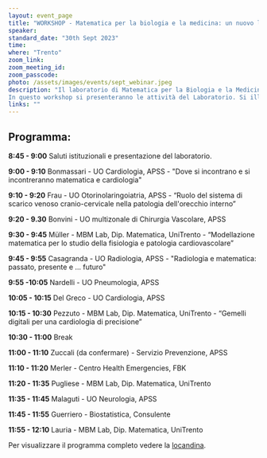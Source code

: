 ```yaml
---
layout: event_page
title: "WORKSHOP - Matematica per la biologia e la medicina: un nuovo laboratorio a UniTrento"
speaker: 
standard_date: "30th Sept 2023"
time: 
where: "Trento"
zoom_link: 
zoom_meeting_id: 
zoom_passcode: 
photo: /assets/images/events/sept_webinar.jpeg
description: "Il laboratorio di Matematica per la Biologia e la Medicina recentemente istituito raccoglie linee di ricerca presenti nel Dipartimento di Matematica da diversi anni. Il suo obiettivo è promuovere le collaborazioni del Dipartimento con clinici, istituti di ricerca e aziende nel settore biomedico.  
In questo workshop si presenteranno le attività del Laboratorio. Si illustreranno le collaborazioni già in atto nella ricerca, nella didattica e nella supervisione di tesi e tirocini, e le tematiche sulle quali si sta lavorando per attivare nuove collaborazioni."
links: ""
---
```


## Programma:

**8:45 - 9:00** Saluti istituzionali e presentazione del laboratorio.

**9:00 - 9:10** Bonmassari - UO Cardiologia, APSS - "Dove si incontrano e si incontreranno matematica e cardiologia"

**9:10 - 9:20** Frau - UO Otorinolaringoiatria, APSS - “Ruolo del sistema di scarico venoso cranio-cervicale nella patologia dell'orecchio interno”

**9:20 - 9.30** Bonvini - UO multizonale di Chirurgia Vascolare, APSS

**9:30 - 9:45** Müller - MBM Lab, Dip. Matematica, UniTrento - “Modellazione matematica per lo studio della fisiologia e patologia cardiovascolare”


**9:45 - 9:55** Casagranda - UO Radiologia, APSS - "Radiologia e matematica: passato, presente e ... futuro"

**9:55 -10:05** Nardelli - UO Pneumologia, APSS

**10:05 - 10:15** Del Greco - UO Cardiologia, APSS

**10:15 - 10:30** Pezzuto - MBM Lab, Dip. Matematica, UniTrento - “Gemelli digitali per una cardiologia di precisione”

**10:30 - 11:00**  Break

**11:00 - 11:10** Zuccali (da confermare) - Servizio Prevenzione, APSS

**11:10 - 11:20** Merler -  Centro Health Emergencies, FBK

**11:20 - 11:35** Pugliese - MBM Lab, Dip. Matematica, UniTrento


**11:35 - 11:45** Malaguti - UO Neurologia, APSS

**11:45 - 11:55** Guerriero - Biostatistica, Consulente

**11:55 - 12:10** Lauria - MBM Lab, Dip. Matematica, UniTrento

Per visualizzare il programma completo vedere la [locandina][1].

[1]:https://drive.google.com/file/d/1ARFvXVs5D8wRdtAcPJCaa_IIsktXBfyq/view 
